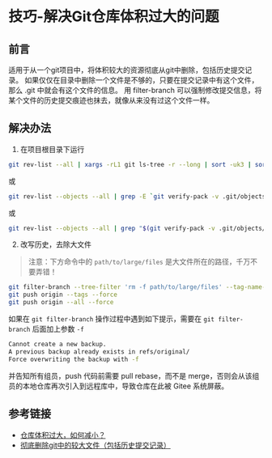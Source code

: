 # 技巧-解决Git仓库体积过大的问题

## 前言
适用于从一个git项目中，将体积较大的资源彻底从git中删除，包括历史提交记录。
如果仅仅在目录中删除一个文件是不够的，只要在提交记录中有这个文件，那么 .git 中就会有这个文件的信息。
用 filter-branch 可以强制修改提交信息，将某个文件的历史提交痕迹也抹去，就像从来没有过这个文件一样。

## 解决办法
1. 在项目根目录下运行
```bash
git rev-list --all | xargs -rL1 git ls-tree -r --long | sort -uk3 | sort -rnk4 | head -10
```
或
```bash
git rev-list --objects --all | grep -E `git verify-pack -v .git/objects/pack/*.idx | sort -k 3 -n | tail -10 | awk '{print$1}' | sed ':a;N;$!ba;s/\n/|/g'`
```
或
```bash
git rev-list --objects --all | grep "$(git verify-pack -v .git/objects/pack/*.idx | sort -k 3 -n | tail -15 | awk '{print$1}')"
```

2. 改写历史，去除大文件
> 注意：下方命令中的 `path/to/large/files` 是大文件所在的路径，千万不要弄错！
```bash
git filter-branch --tree-filter 'rm -f path/to/large/files' --tag-name-filter cat -- --all
git push origin --tags --force
git push origin --all --force
```

如果在 `git filter-branch` 操作过程中遇到如下提示，需要在 `git filter-branch` 后面加上参数 `-f`
```bash
Cannot create a new backup.
A previous backup already exists in refs/original/
Force overwriting the backup with -f
```

并告知所有组员，push 代码前需要 pull rebase，而不是 merge，否则会从该组员的本地仓库再次引入到远程库中，导致仓库在此被 Gitee 系统屏蔽。

## 参考链接
* [仓库体积过大，如何减小？](https://gitee.com/help/articles/4232)
* [彻底删除git中的较大文件（包括历史提交记录）](https://blog.csdn.net/HappyRocking/article/details/89313501)
